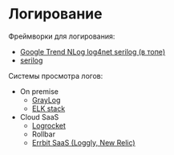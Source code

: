 # Логирование

Фреймворки для логирования:

- [Google Trend NLog log4net serilog (в топе)](https://trends.google.ru/trends/explore?date=2013-01-01%202021-01-04&q=%2Fg%2F12226rbp,log4net,serilog)
- [serilog](./logging/serilog.md)

Системы просмотра логов:

- On premise
	- [GrayLog](logging/graylog.md)
	- [ELK stack](monitoring/elk.md)
- Cloud SaaS
	- [Logrocket](../observability/logrocket.md)
	- Rollbar
	- [Errbit SaaS (Loggly, New Relic)](https://www.sitepoint.com/logging-errors-client-side-apps/)


